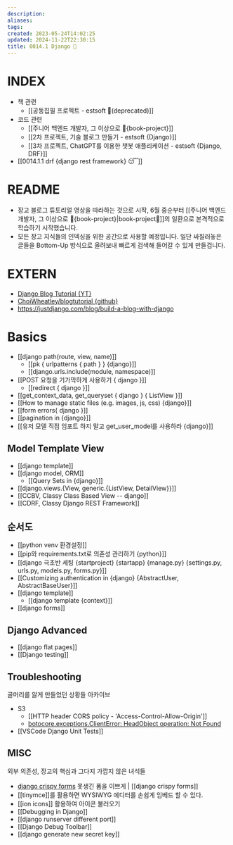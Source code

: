 ```yaml
---
description:
aliases: 
tags: 
created: 2023-05-24T14:02:25
updated: 2024-11-22T22:30:15
title: 0014.1 Django 🎈
---
```


# INDEX

- 책 관련
	- [[공동집필 프로젝트 - estsoft 📕(deprecated)]] 
- 코드 관련
	- [[주니어 백엔드 개발자, 그 이상으로 🚀{book-project}]]
	- [[2차 프로젝트, 기술 블로그 만들기 - estsoft {Django}]]
	- [[3차 프로젝트, ChatGPT를 이용한 챗봇 애플리케이션 - estsoft {Django, DRF}]]
- [[0014.1.1 drf {django rest framework} 😴]]

# README

- 장고 블로그 튜토리얼 영상을 따라하는 것으로 시작, 6월 중순부터 [[주니어 백엔드 개발자, 그 이상으로 🚀{book-project}|book-project🚀]]의 일환으로 본격적으로 학습하기 시작했습니다. 
- 모든 장고 지식들의 인덱싱을 위한 공간으로 사용할 예정입니다. 일단 싸질러놓은 글들을 Bottom-Up 방식으로 올려보내 빠르게 검색해 들어갈 수 있게 만들겁니다.

# EXTERN

- [Django Blog Tutorial {YT}](https://youtu.be/sMqDJovFO-Y)
- [ChoiWheatley/blogtutorial {github}](https://github.com/ChoiWheatley/blogtutorial)
- <https://justdjango.com/blog/build-a-blog-with-django>

# Basics

- [[django path(route, view, name)]] 
	- [[pk { urlpatterns { path } } {django}]] 
	- [[django.urls.include(module, namespace)]]
- [[POST 요청을 기가막하게 사용하기 { django }]]
	- [[redirect { django }]]
- [[get_context_data, get_queryset { django } { ListView }]]
- [[How to manage static files (e.g. images, js, css) {django}]]
- [[form errors{ django }]]
- [[pagination in {django}]]
- [[유저 모델 직접 임포트 하지 말고 get_user_model를 사용하라 {django}]]

## Model Template View

- [[django template]]
- [[django model, ORM]]
	- [[Query Sets in {django}]]
- [[django.views.{View, generic.{ListView, DetailView}}]]
- [[CCBV, Classy Class Based View -- django]]
- [[CDRF, Classy Django REST Framework]]

## 순서도

- [[python venv 환경설정]]
- [[pip와 requirements.txt로 의존성 관리하기 {python}]]
- [[django 극초반 세팅 {startproject} {startapp} {manage.py} {settings.py, urls.py, models.py, forms.py}]]
- [[Customizing authentication in {django} {AbstractUser, AbstractBaseUser}]]
- [[django template]]
	- [[django template {context}]]
- [[django forms]]

## Django Advanced

- [[django flat pages]]
- [[Django testing]]

## Troubleshooting

골머리를 앓게 만들었던 상황들 아카이브

- S3
	- [[HTTP header CORS policy - 'Access-Control-Allow-Origin']]
	- [botocore.exceptions.ClientError: HeadObject operation: Not Found](https://stackoverflow.com/questions/44895334/botocore-exceptions-clienterror-an-error-occurred-404-when-calling-the-headob)
- [[VSCode Django Unit Tests]]

## MISC

외부 의존성, 장고의 핵심과 그다지 가깝지 않은 녀석들

- [django crispy forms](https://django-crispy-forms.readthedocs.io/en/latest/install.html) 못생긴 폼을 이쁘게 | [[django crispy forms]]
- [[tinymce]]를 활용하면 WYSIWYG 에디터를 손쉽게 임베드 할 수 있다.
- [[ion icons]] 활용하여 아이콘 불러오기
- [[Debugging in Django]]
- [[django runserver different port]]
- [[Django Debug Toolbar]]
- [[django generate new secret key]]
